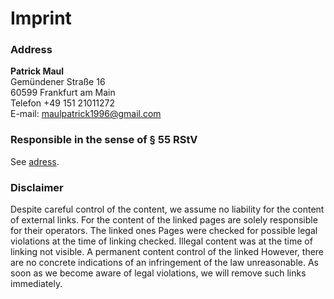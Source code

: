# Imprint
### Address
**Patrick Maul**  
Gemündener Straße 16  
60599 Frankfurt am Main  
Telefon +49 151 21011272  
E-mail: maulpatrick1996@gmail.com  

### Responsible in the sense of § 55 RStV
See [adress](#address).

### Disclaimer
Despite careful control of the content, we assume no liability
for the content of external links. For the content of the linked pages
are solely responsible for their operators. The linked ones
Pages were checked for possible legal violations at the time of linking
checked. Illegal content was at the time of linking
not visible. A permanent content control of the linked
However, there are no concrete indications of an infringement of the law
unreasonable. As soon as we become aware of legal violations, we will
remove such links immediately.